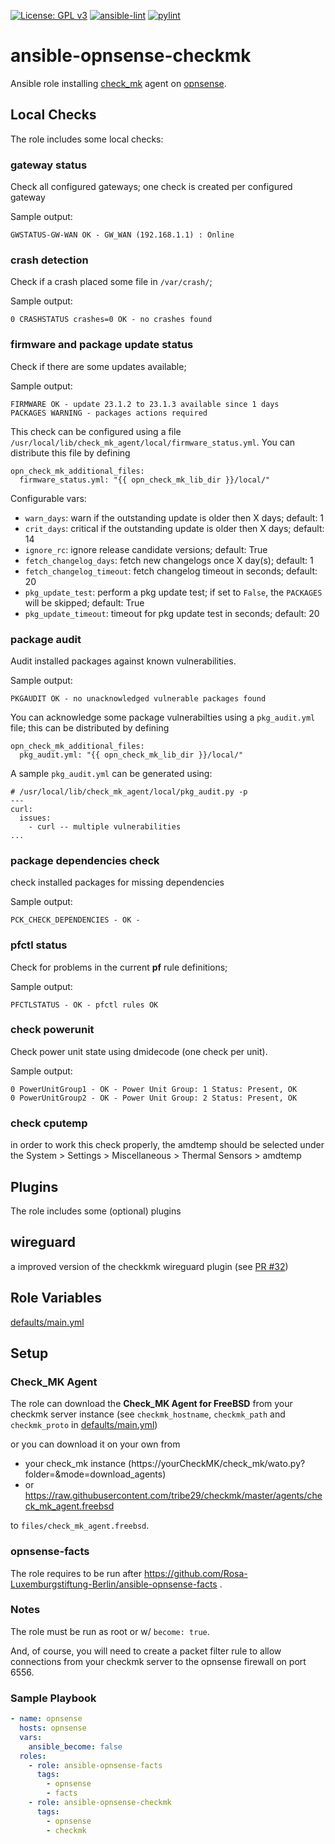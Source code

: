 [![License: GPL v3](https://img.shields.io/badge/License-GPL%20v3-blue.svg)](http://www.gnu.org/licenses/gpl-3.0)
[![ansible-lint](https://github.com/Rosa-Luxemburgstiftung-Berlin/ansible-opnsense-checkmk/actions/workflows/lint.yml/badge.svg?branch=main)](https://github.com/Rosa-Luxemburgstiftung-Berlin/ansible-opnsense-checkmk/actions/workflows/lint.yml)
[![pylint](https://github.com/Rosa-Luxemburgstiftung-Berlin/ansible-opnsense-checkmk/actions/workflows/pylint.yml/badge.svg?branch=main)](https://github.com/Rosa-Luxemburgstiftung-Berlin/ansible-opnsense-checkmk/actions?query=workflow%3Apylint)

# ansible-opnsense-checkmk

Ansible role installing [check_mk](https://checkmk.com/) agent on [opnsense](https://opnsense.org/).

## Local Checks
The role includes some local checks:

### gateway status

Check all configured gateways; one check is created per configured gateway

Sample output:
```
GWSTATUS-GW-WAN OK - GW_WAN (192.168.1.1) : Online
```

### crash detection

Check if a crash placed some file in `/var/crash/`;

Sample output:
```
0 CRASHSTATUS crashes=0 OK - no crashes found
```

### firmware and package update status

Check if there are some updates available;

Sample output:
```
FIRMWARE OK - update 23.1.2 to 23.1.3 available since 1 days
PACKAGES WARNING - packages actions required
```
This check can be configured using a file `/usr/local/lib/check_mk_agent/local/firmware_status.yml`.
You can distribute this file by defining
```
opn_check_mk_additional_files:
  firmware_status.yml: "{{ opn_check_mk_lib_dir }}/local/"
```
Configurable vars:
  * `warn_days`: warn if the outstanding update is older then X days; default: 1
  * `crit_days`: critical if the outstanding update is older then X days; default: 14
  * `ignore_rc`: ignore release candidate versions; default: True
  * `fetch_changelog_days`: fetch new changelogs once X day(s); default: 1
  * `fetch_changelog_timeout`: fetch changelog timeout in seconds; default: 20
  * `pkg_update_test`: perform a pkg update test; if set to `False`, the `PACKAGES` will be skipped; default: True
  * `pkg_update_timeout`: timeout for pkg update test in seconds; default: 20

### package audit

Audit installed packages against known vulnerabilities.

Sample output:
```
PKGAUDIT OK - no unacknowledged vulnerable packages found
```

You can acknowledge some package vulnerabilties using a `pkg_audit.yml` file; this can be distributed by defining
```
opn_check_mk_additional_files:
  pkg_audit.yml: "{{ opn_check_mk_lib_dir }}/local/"
```
A sample `pkg_audit.yml` can be generated using:
```
# /usr/local/lib/check_mk_agent/local/pkg_audit.py -p
---
curl:
  issues:
    - curl -- multiple vulnerabilities
...
```

### package dependencies check

check installed packages for missing dependencies

Sample output:
```
PCK_CHECK_DEPENDENCIES - OK -
```

### pfctl status
Check for problems in the current **pf** rule definitions;

Sample output:
```
PFCTLSTATUS - OK - pfctl rules OK
```

### check powerunit

Check power unit state using dmidecode (one check per unit).

Sample output:
```
0 PowerUnitGroup1 - OK - Power Unit Group: 1 Status: Present, OK
0 PowerUnitGroup2 - OK - Power Unit Group: 2 Status: Present, OK
```

### check cputemp

in order to work this check properly, the amdtemp should be selected under the System > Settings > Miscellaneous > Thermal Sensors > amdtemp

## Plugins
The role includes some (optional) plugins

## wireguard

a improved version of the checkkmk wireguard plugin (see [PR #32](https://github.com/Rosa-Luxemburgstiftung-Berlin/ansible-opnsense-checkmk/pull/32))

## Role Variables

[defaults/main.yml](defaults/main.yml)

## Setup

### Check_MK Agent

The role can download the **Check_MK Agent for FreeBSD** from your checkmk server instance (see `checkmk_hostname`, `checkmk_path` and `checkmk_proto` in [defaults/main.yml](defaults/main.yml))

or you can download it on your own from
  * your check_mk instance (https://yourCheckMK/check_mk/wato.py?folder=&mode=download_agents)
  * or https://raw.githubusercontent.com/tribe29/checkmk/master/agents/check_mk_agent.freebsd

to `files/check_mk_agent.freebsd`.

### opnsense-facts

The role requires to be run after https://github.com/Rosa-Luxemburgstiftung-Berlin/ansible-opnsense-facts .

### Notes

The role must be run as root or w/ `become: true`.

And, of course, you will need to create a packet filter rule to allow connections from your checkmk server to the opnsense firewall on port 6556.

### Sample Playbook

```yaml
- name: opnsense
  hosts: opnsense
  vars:
    ansible_become: false
  roles:
    - role: ansible-opnsense-facts
      tags:
        - opnsense
        - facts
    - role: ansible-opnsense-checkmk
      tags:
        - opnsense
        - checkmk
```
